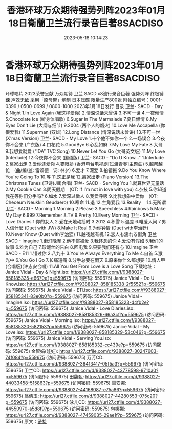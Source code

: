 ﻿---
title: 香港环球万众期待强势列阵2023年01月18日衛蘭卫兰流行录音巨著8SACDISO
date: 2023-05-18 10:14:23
categories: WAV车载音乐、镜像
tags: 华语中文
---
# 香港环球万众期待强势列阵2023年01月18日衛蘭卫兰流行录音巨著8SACDISO

环球唱片
2023荣誉呈献
万众期待 卫兰 SACD x8流行录音巨著 强势列阵
终极锤鍊
声效无敌
采用「原母带」炮制
日本压碟
限量生产800张 附独立编号：0001-0399 / 0500-0699 / 0800-1000
2023年1月18日发行
目录
卫兰- SACD - Day & Night
1.In Love Again (我这样爱你)
2.情深说话未曾讲
3.不可一世
4.一夜倾情
5.Chocolate Ice (听身体唱歌)
6.Sugar In The Marmalade
7.夏日倾情
8.My Eyes Don't Lie (大纲与细节)
9.2004 (两个人的烟火)
10.Love Me Accapella (你很爱我)
11.Superman (双雄)
12.Long Distance (情深说话未曾讲)
13.不可一世 (X'mas Version)
卫兰- SACD - My Love
1.十个他不如你一个
2.一场误会
3.今夜你不会来 (广东版)
4.口花花
5.GoodBye
6.心乱如麻
7.My Love My Fate
8.大哥
9.我想爱就爱 (“IDA” TVC Song)
10.Never Let You Go (大哥英文版)
11.My Love (Interlude)
12.今夜你不会来 (国语版)
卫兰- SACD - "Do U Know…"
1.Interlude
2.离家出走
3.爱你还爱你
4.霎眼娇 (香港电台电视剧[过渡青春]主题曲)
5.越帮越忙　(曲/编/监: 雷颂德　词: 林夕)
6.爱才
7.深爱
8.拍错拖
9.Do You Know Where You're Going
To
10.等
11.这正是我
12.离家出走 (Piano Version)
13.The Christmas Tunes (卫诗(Jill)合唱)
卫兰- SACD - Serving You
1.就算世界无童话
2.My Cookie Can
3.阴天假期　(OT: If I’m not in love with you)
4.杂技
5.你知道我在等你们分手吗?
6.如水
7.爱深过做人
8.我爱呼吸
9.比我想象中爱你　(OT: Cheoeum Neukkin Geudaero)
10.寒命
11.退
12.主角爱我
13.Reality　 14.无所谓
卫兰- SACD - Morning
1.Morning
2.Please
3.Speechless
4.Rainbows
5.Make My Day
6.999
7.Remember
8.TV
9.Pretty
10.Every Morning
卫兰- SACD - Love Diaries
1.你的女人
2.爱在天地动摇时
3.2012
4.积雪
5.温差
6.唯爱人间
7.男人信什麽 (Duet with JW)
8.Make It Real
9.为你钟情 (Duet with李治廷)
10.Never Know (Duet with李治廷)
11.越夜越有机
12.恋人も濡れる街角
卫兰SACD - Imagine
1.街灯晚餐
2.他不惯被爱
3.我怀念的你
4.爱没有假如
5.我们的故事
6.难为自己
7.珍妮丝的告白
8.回电我
9.只要我们还有心
10.Imagine
卫兰SACD - E11
1.错过你
2.八九十
3.You're Always Everything To Me
4.自首
5.激光中
6.You Go I Go
7.长痛短痛
8.分手总要在雨天
9.原来你什么都想要
10.情人甲 (合唱版)(许志安合唱)
11.All You Get From Love is a Love Song
下载地址：
Janice Vidal - Day & Night.iso: https://url27.ctfile.com/f/9388027-858185335-e6670e?p=559675
(访问密码: 559675)
Janice Vidal - Do U Know.iso: https://url27.ctfile.com/f/9388027-858185338-2f5552?p=559675
(访问密码: 559675)
Janice Vidal - E11.iso: https://url27.ctfile.com/f/9388027-858185341-83e0b0?p=559675
(访问密码: 559675)
Janice Vidal - Imagine.iso: https://url27.ctfile.com/f/9388027-858185323-d4fb2e?p=559675
(访问密码: 559675)
Janice Vidal - Love Diaries.iso: https://url27.ctfile.com/f/9388027-858185326-66a3cf?p=559675
(访问密码: 559675)
Janice Vidal - Morning.iso: https://url27.ctfile.com/f/9388027-858185320-582153?p=559675
(访问密码: 559675)
Janice Vidal - My Love.iso: https://url27.ctfile.com/f/9388027-858185329-53c046?p=559675
(访问密码: 559675)
Janice Vidal - Serving You.iso: https://url27.ctfile.com/f/9388027-858185332-cc439e?p=559675
(访问密码: 559675)
金智娟(娃娃): https://url27.ctfile.com/d/9388027-30247603-74f084?p=559675
(访问密码: 559675)
万芳CD: https://url27.ctfile.com/d/9388027-36413417-05f5a3?p=559675
(访问密码: 559675)
卫兰CD: https://url27.ctfile.com/d/9388027-43778598-9710a0?p=559675
(访问密码: 559675)
田馥甄: https://url27.ctfile.com/d/9388027-44033458-515863?p=559675
(访问密码: 559675)
雷安娜: https://url27.ctfile.com/d/9388027-44168087-e75a86?p=559675
(访问密码: 559675)
翁倩玉: https://url27.ctfile.com/d/9388027-44280553-075c20?p=559675
(访问密码: 559675)
泳儿CD: https://url27.ctfile.com/d/9388027-44550970-a5d8f9?p=559675
(访问密码: 559675)
包娜娜: https://url27.ctfile.com/d/9388027-47459035-29ae1f?p=559675
(访问密码: 559675)
原文：[链接](https://blog.sina.com.cn/s/blog_1647c7e76010311xf.html)
